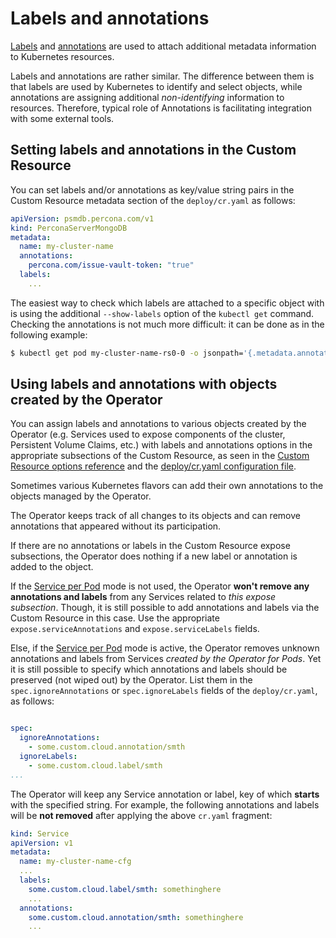 # Labels and annotations

[Labels](https://kubernetes.io/docs/concepts/overview/working-with-objects/labels/)
and [annotations](https://kubernetes.io/docs/concepts/overview/working-with-objects/annotations/)
are used to attach additional metadata information to Kubernetes resources.

Labels and annotations are rather similar. The difference between them is that
labels are used by Kubernetes to identify and select objects, while annotations
are assigning additional *non-identifying* information to resources.
Therefore, typical role of Annotations is facilitating integration with some
external tools.

## Setting labels and annotations in the Custom Resource

You can set labels and/or annotations as key/value string pairs in the Custom
Resource metadata section of the `deploy/cr.yaml` as follows:

```yaml
apiVersion: psmdb.percona.com/v1
kind: PerconaServerMongoDB
metadata:
  name: my-cluster-name
  annotations:
    percona.com/issue-vault-token: "true"
  labels:
    ...
```

The easiest way to check which labels are attached to a specific object with is
using the additional `--show-labels` option of the `kubectl get` command.
Checking the annotations is not much more difficult: it can be done as in the
following example:

``` {.bash data-prompt="$" }
$ kubectl get pod my-cluster-name-rs0-0 -o jsonpath='{.metadata.annotations}'
```

## <a name="annotations-ignore"></a>Using labels and annotations with objects created by the Operator

You can assign labels and annotations to various objects created by the Operator
(e.g. Services used to expose components of the cluster, Persistent Volume
Claims, etc.) with labels and annotations options in the appropriate subsections
of the Custom Resource, as seen in the [Custom Resource options reference](operator.md)
and the [deploy/cr.yaml configuration file](https://github.com/percona/percona-server-mongodb-operator/blob/main/deploy/cr.yaml).

Sometimes various Kubernetes flavors can add their own annotations to the
objects managed by the Operator.

The Operator keeps track of all changes to its objects and can remove
annotations that appeared without its participation.

If there are no annotations or labels in the Custom Resource expose subsections,
the Operator does nothing if a new label or annotation is added to the object.

If the [Service per Pod](expose.md#service-per-pod) mode is not used, the
Operator **won't remove any annotations and labels** from any Services related
to *this expose subsection*. Though, it is still possible to add annotations and
labels via the Custom Resource in this case. Use the appropriate
`expose.serviceAnnotations` and `expose.serviceLabels` fields.

Else, if the [Service per Pod](expose.md#service-per-pod) mode is active, the
Operator removes unknown annotations and labels from Services
*created by the Operator for Pods*. Yet it is still possible to specify which
annotations and labels should be preserved (not wiped out) by the Operator. List
them in the `spec.ignoreAnnotations` or `spec.ignoreLabels` fields of the
`deploy/cr.yaml`, as follows:

```yaml

spec:
  ignoreAnnotations:
    - some.custom.cloud.annotation/smth
  ignoreLabels:
    - some.custom.cloud.label/smth
...
```

The Operator will keep any Service annotation or label, key of which
**starts** with the specified string. For example, the following annotations and
labels will be **not removed** after applying the above `cr.yaml` fragment:

```yaml
kind: Service
apiVersion: v1
metadata:
  name: my-cluster-name-cfg
  ...
  labels:
    some.custom.cloud.label/smth: somethinghere
    ...
  annotations:
    some.custom.cloud.annotation/smth: somethinghere
    ...
```

